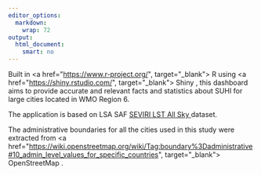 ```yaml
---
editor_options: 
  markdown: 
    wrap: 72
output: 
  html_document: 
    smart: no
---
```


Built in <a href="https://www.r-project.org/", target="_blank"> R </a> using 
<a href="https://shiny.rstudio.com/", target="_blank">
Shiny </a>, this dashboard aims to provide accurate and relevant facts
and statistics about SUHI for large cities located in WMO Region 6. 

The application is based
on LSA SAF <a href = "https://landsaf.ipma.pt/en/products/land-surface-temperature/lst/" target="_blank"> SEVIRI LST All Sky </a> dataset.

The administrative boundaries for all the cities used in this study were extracted from 
 <a href="https://wiki.openstreetmap.org/wiki/Tag:boundary%3Dadministrative#10_admin_level_values_for_specific_countries", target="_blank"> OpenStreetMap </a>.



